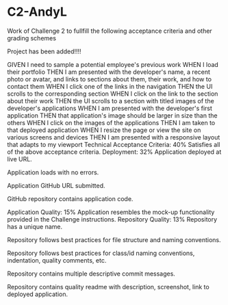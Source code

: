 # C2-AndyL
Work of Challenge 2 to fullfill the following acceptance criteria and other grading schemes

Project has been added!!!!

GIVEN I need to sample a potential employee's previous work
WHEN I load their portfolio
THEN I am presented with the developer's name, a recent photo or avatar, and links to sections about them, their work, and how to contact them
WHEN I click one of the links in the navigation
THEN the UI scrolls to the corresponding section
WHEN I click on the link to the section about their work
THEN the UI scrolls to a section with titled images of the developer's applications
WHEN I am presented with the developer's first application
THEN that application's image should be larger in size than the others
WHEN I click on the images of the applications
THEN I am taken to that deployed application
WHEN I resize the page or view the site on various screens and devices
THEN I am presented with a responsive layout that adapts to my viewport
Technical Acceptance Criteria: 40%
Satisfies all of the above acceptance criteria.
Deployment: 32%
Application deployed at live URL.


Application loads with no errors.


Application GitHub URL submitted.


GitHub repository contains application code.


Application Quality: 15%
Application resembles the mock-up functionality provided in the Challenge instructions.
Repository Quality: 13%
Repository has a unique name.


Repository follows best practices for file structure and naming conventions.


Repository follows best practices for class/id naming conventions, indentation, quality comments, etc.


Repository contains multiple descriptive commit messages.


Repository contains quality readme with description, screenshot, link to deployed application.

